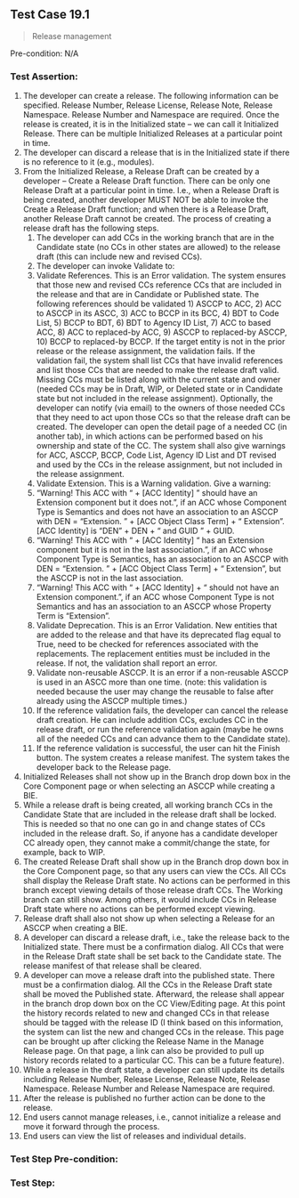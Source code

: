 ## Test Case 19.1

> Release management

Pre-condition: N/A



### Test Assertion:

1. The developer can create a release. The following information can be specified. Release Number, Release License, Release Note, Release Namespace. Release Number and Namespace are required. Once the release is created, it is in the Initialized state – we can call it Initialized Release. There can be multiple Initialized Releases at a particular point in time.
2. The developer can discard a release that is in the Initialized state if there is no reference to it (e.g., modules).
3. From the Initialized Release, a Release Draft can be created by a developer – Create a Release Draft function. There can be only one Release Draft at a particular point in time. I.e., when a Release Draft is being created, another developer MUST NOT be able to invoke the Create a Release Draft function; and when there is a Release Draft, another Release Draft cannot be created. The process of creating a release draft has the following steps.
	1. The developer can add CCs in the working branch that are in the Candidate state (no CCs in other states are allowed) to the release draft (this can include new and revised CCs).
	2. The developer can invoke Validate to:
	3. Validate References. This is an Error validation. The system ensures that those new and revised CCs reference CCs that are included in the release and that are in Candidate or Published state. The following references should be validated 1) ASCCP to ACC, 2) ACC to ASCCP in its ASCC, 3) ACC to BCCP in its BCC, 4) BDT to Code List, 5) BCCP to BDT, 6) BDT to Agency ID List, 7) ACC to based ACC, 8) ACC to replaced-by ACC, 9) ASCCP to replaced-by ASCCP, 10) BCCP to replaced-by BCCP. If the target entity is not in the prior release or the release assignment, the validation fails. If the validation fail, the system shall list CCs that have invalid references and list those CCs that are needed to make the release draft valid. Missing CCs must be listed along with the current state and owner (needed CCs may be in Draft, WIP, or Deleted state or in Candidate state but not included in the release assignment). Optionally, the developer can notify (via email) to the owners of those needed CCs that they need to act upon those CCs so that the release draft can be created. The developer can open the detail page of a needed CC (in another tab), in which actions can be performed based on his ownership and state of the CC. The system shall also give warnings for ACC, ASCCP, BCCP, Code List, Agency ID List and DT revised and used by the CCs in the release assignment, but not included in the release assignment.
	4. Validate Extension. This is a Warning validation. Give a warning:
	5. “Warning! This ACC with “ + [ACC Identity] ” should have an Extension component but it does not.”, if an ACC whose Component Type is Semantics and does not have an association to an ASCCP with DEN = “Extension. ” + [ACC Object Class Term] + “ Extension”. [ACC Identity] is “DEN” + DEN + “ and GUID ” + GUID.
	6. “Warning! This ACC with “ + [ACC Identity] “ has an Extension component but it is not in the last association.”, if an ACC whose Component Type is Semantics, has an association to an ASCCP with DEN = “Extension. ” + [ACC Object Class Term] + “ Extension”, but the ASCCP is not in the last association.
	7. “Warning! This ACC with “ + [ACC Identity] + “ should not have an Extension component.”, if an ACC whose Component Type is not Semantics and has an association to an ASCCP whose Property Term is “Extension”.
	8. Validate Deprecation. This is an Error Validation. New entities that are added to the release and that have its deprecated flag equal to True, need to be checked for references associated with the replacements. The replacement entities must be included in the release. If not, the validation shall report an error.
	9. Validate non-reusable ASCCP. It is an error if a non-reusable ASCCP is used in an ASCC more than one time. (note: this validation is needed because the user may change the reusable to false after already using the ASCCP multiple times.)
	10. If the reference validation fails, the developer can cancel the release draft creation. He can include addition CCs, excludes CC in the release draft, or run the reference validation again (maybe he owns all of the needed CCs and can advance them to the Candidate state).
	11. If the reference validation is successful, the user can hit the Finish button. The system creates a release manifest. The system takes the developer back to the Release page.
4. Initialized Releases shall not show up in the Branch drop down box in the Core Component page or when selecting an ASCCP while creating a BIE.
5. While a release draft is being created, all working branch CCs in the Candidate State that are included in the release draft shall be locked. This is needed so that no one can go in and change states of CCs included in the release draft. So, if anyone has a candidate developer CC already open, they cannot make a commit/change the state, for example, back to WIP.
6. The created Release Draft shall show up in the Branch drop down box in the Core Component page, so that any users can view the CCs. All CCs shall display the Release Draft state. No actions can be performed in this branch except viewing details of those release draft CCs. The Working branch can still show. Among others, it would include CCs in Release Draft state where no actions can be performed except viewing.
7. Release draft shall also not show up when selecting a Release for an ASCCP when creating a BIE.
8. A developer can discard a release draft, i.e., take the release back to the Initialized state. There must be a confirmation dialog. All CCs that were in the Release Draft state shall be set back to the Candidate state. The release manifest of that release shall be cleared.
9. A developer can move a release draft into the published state. There must be a confirmation dialog. All the CCs in the Release Draft state shall be moved the Published state. Afterward, the release shall appear in the branch drop down box on the CC View/Editing page. At this point the history records related to new and changed CCs in that release should be tagged with the release ID (I think based on this information, the system can list the new and changed CCs in the release. This page can be brought up after clicking the Release Name in the Manage Release page. On that page, a link can also be provided to pull up history records related to a particular CC. This can be a future feature).
10. While a release in the draft state, a developer can still update its details including Release Number, Release License, Release Note, Release Namespace. Release Number and Release Namespace are required.
11. After the release is published no further action can be done to the release.
12. End users cannot manage releases, i.e., cannot initialize a release and move it forward through the process.
13. End users can view the list of releases and individual details.

### Test Step Pre-condition:



### Test Step: